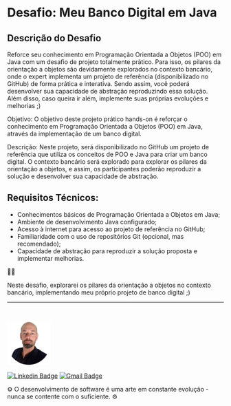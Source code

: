 # Desafio: Meu Banco Digital em Java

## Descrição do Desafio
Reforce seu conhecimento em Programação Orientada a Objetos (POO) em Java com um desafio de projeto totalmente prático. Para isso, os pilares da orientação a objetos são devidamente explorados no contexto bancário, onde o expert implementa um projeto de referência (disponibilizado no GitHub) de forma prática e interativa. Sendo assim, você poderá desenvolver sua capacidade de abstração reproduzindo essa solução. Além disso, caso queira ir além, implemente suas próprias evoluções e melhorias ;)

Objetivo: O objetivo deste projeto prático hands-on é reforçar o conhecimento em Programação Orientada a Objetos (POO) em Java, através da implementação de um banco digital.

Descrição: Neste projeto, será disponibilizado no GitHub um projeto de referência que utiliza os conceitos de POO e Java para criar um banco digital. O contexto bancário será explorado para explorar os pilares da orientação a objetos, e assim, os participantes poderão reproduzir a solução e desenvolver sua capacidade de abstração.

## Requisitos Técnicos:
- Conhecimentos básicos de Programação Orientada a Objetos em Java;
- Ambiente de desenvolvimento Java configurado;
- Acesso à internet para acesso ao projeto de referência no GitHub;
- Familiaridade com o uso de repositórios Git (opcional, mas recomendado);
- Capacidade de abstração para reproduzir a solução proposta e implementar melhorias.

🚀✨

Neste desafio, explorarei os pilares da orientação a objetos no contexto bancário, implementando meu próprio projeto de banco digital ;)

---
<br />

<a href="https://github.com/akranz79/"><img src="https://github.com/akranz79/akranz79/blob/main/img/img2.png" width="100px;" alt="" /> </a>
 
[![Linkedin Badge](https://img.shields.io/badge/-Alexandre-blue?style=flat-square&logo=Linkedin&logoColor=white&link=https://www.linkedin.com/in/akranz/)](https://www.linkedin.com/in/akranz/)
[![Gmail Badge](https://img.shields.io/badge/-ahkranz79@gmail.com-c14438?style=flat-square&logo=Gmail&logoColor=white&link=mailto:ahkranz79@gmail.com)](mailto:ahkranz79@gmail.com)

⚙ O desenvolvimento de software é uma arte em constante evolução - nunca se contente com o suficiente. ⚙
